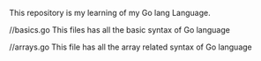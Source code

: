This repository is my learning of my Go lang Language.

//basics.go
This files has all the basic syntax of Go language

//arrays.go
This file has all the array related syntax of Go language
